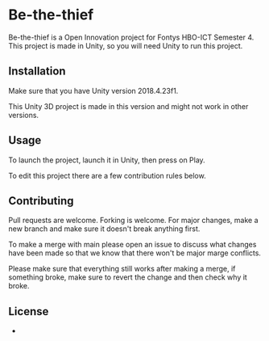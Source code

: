 # Be-the-thief
Be-the-thief is a Open Innovation project for Fontys HBO-ICT Semester 4.
This project is made in Unity, so you will need Unity to run this project.

## Installation
Make sure that you have Unity version 2018.4.23f1.

This Unity 3D project is made in this version and might not work in other versions.

## Usage
To launch the project, launch it in Unity, then press on Play.

To edit this project there are a few contribution rules below.

## Contributing
Pull requests are welcome. Forking is welcome. For major changes,
make a new branch and make sure it doesn't break anything first.

To make a merge with main please open an issue to discuss what changes have been made so that we know that there won't be major marge conflicts.

Please make sure that everything still works after making a merge, if something broke, make sure to revert the change and then check why it broke.

## License
-
